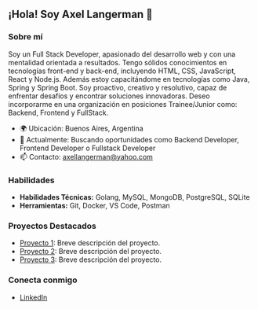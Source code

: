 ## ¡Hola! Soy Axel Langerman 👋

### Sobre mí
Soy un Full Stack Developer, apasionado del desarrollo web y con una mentalidad orientada a resultados. Tengo sólidos conocimientos en tecnologías front-end y back-end, incluyendo HTML, CSS, JavaScript, React y Node.js. Además estoy capacitándome en tecnologías como Java, Spring y Spring Boot. Soy proactivo, creativo y resolutivo, capaz de enfrentar desafíos y encontrar soluciones innovadoras. Deseo incorporarme en una organización en posiciones Trainee/Junior como: Backend, Frontend y FullStack.

- 🌍 Ubicación: Buenos Aires, Argentina
- 💼 Actualmente: Buscando oportunidades como Backend Developer, Frontend Developer o Fullstack Developer
- 📫 Contacto: axellangerman@yahoo.com

### Habilidades
- **Habilidades Técnicas:** Golang, MySQL, MongoDB, PostgreSQL, SQLite
- **Herramientas:** Git, Docker, VS Code, Postman

### Proyectos Destacados
- [Proyecto 1](https://github.com/tuusuario/proyecto1): Breve descripción del proyecto.
- [Proyecto 2](https://github.com/tuusuario/proyecto2): Breve descripción del proyecto.
- [Proyecto 3](https://github.com/tuusuario/proyecto3): Breve descripción del proyecto.

### Conecta conmigo
- [LinkedIn](https://www.linkedin.com/in/axel-langerman/)
